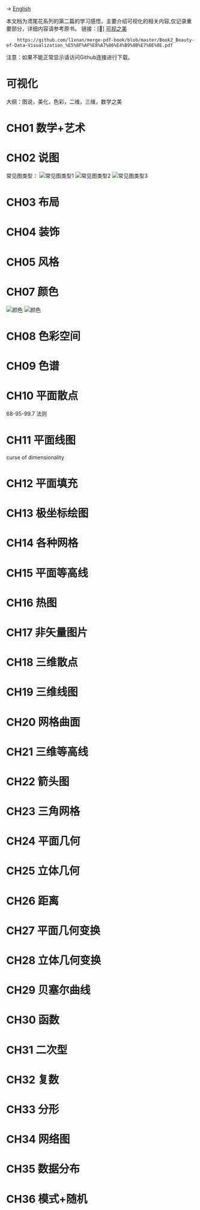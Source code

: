-> [English](/SKILLSETS/MATH/VISUALIZATION/visualization.md)

本文档为鸢尾花系列的第二篇的学习感悟，主要介绍可视化的相关内容,仅记录重要部分，详细内容请参考原书。
链接：[📗] [可视之美](https://github.com/Visualize-ML/Book2_Beauty-of-Data-Visualization)

```pdf
    https://github.com/l1xnan/merge-pdf-book/blob/master/Book2_Beauty-of-Data-Visualization_%E5%8F%AF%E8%A7%86%E4%B9%8B%E7%BE%8E.pdf
```
注意：如果不能正常显示请访问Github连接进行下载。

# 可视化

大纲：图说，美化，色彩，二维，三维，数学之美

# CH01 数学+艺术

# CH02 说图

常见图类型：
![常见图类型1](Graph_Type1.png)
![常见图类型2](Graph_Type2.png)
![常见图类型3](Graph_Type3.png)

# CH03 布局

# CH04 装饰

# CH05 风格

# CH07 颜色
![颜色](Colors1.png)
![颜色](Colors2.png)

# CH08 色彩空间

# CH09 色谱

# CH10 平面散点

68-95-99.7 法则

# CH11 平面线图
curse of dimensionality

# CH12 平面填充

# CH13 极坐标绘图

# CH14 各种网格

# CH15 平面等高线

# CH16 热图

# CH17 非矢量图片

# CH18 三维散点

# CH19 三维线图

# CH20 网格曲面

# CH21 三维等高线

# CH22 箭头图

# CH23 三角网格

# CH24 平面几何

# CH25 立体几何

# CH26 距离

# CH27 平面几何变换

# CH28 立体几何变换

# CH29 贝塞尔曲线

# CH30 函数

# CH31 二次型

# CH32 复数

# CH33 分形

# CH34 网络图

# CH35 数据分布

# CH36 模式+随机
